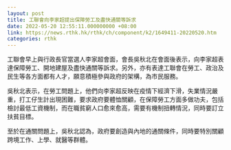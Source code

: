 ```yaml
---
layout: post
title: 工聯會向李家超提出保障勞工及盡快通關等訴求
date: 2022-05-20 12:55:11.000000000 +08:00
link: https://news.rthk.hk/rthk/ch/component/k2/1649411-20220520.htm
categories: rthk
---
```


工聯會早上與行政長官當選人李家超會面，會長吳秋北在會面後表示，向李家超表達保障勞工、開地建屋及盡快通關等訴求。另外，亦有表達工聯會在勞工、政治及民生等各方面都有人才，願意積極參與政府的架構，為市民服務。

吳秋北表示，在勞工問題上，他們向李家超反映在疫情下經濟下滑，失業情況嚴重，打工仔生計出現困難，要求政府要體恤關顧，在保障勞工方面多做功夫，包括檢討最低工資機制，而在職貧窮人口愈來愈高，需要有機制扭轉情況，同時要訂立扶貧目標。

至於在通關問題上，吳秋北認為，政府要創造與內地的通關條件，同時要特別關顧跨境工作、上學、就醫等群體。
